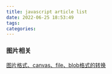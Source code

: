 ```yaml
---
title: javascript article list
date: 2022-06-25 18:53:49
tags:
categories:
---
```



### 图片相关

[图片格式、canvas、file、blob格式的转换](https://juejin.cn/post/6844903645687857166)